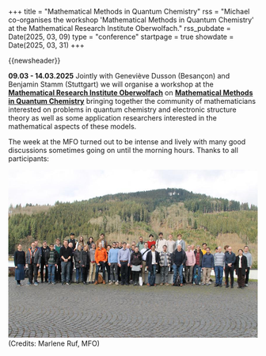 +++
title       = "Mathematical Methods in Quantum Chemistry"
rss         = "Michael co-organises the workshop 'Mathematical Methods in Quantum Chemistry' at the Mathematical Research Institute Oberwolfach."
rss_pubdate = Date(2025, 03, 09)
type        = "conference"
startpage   = true
showdate    = Date(2025, 03, 31)
+++

{{newsheader}}

**09.03 - 14.03.2025** Jointly with Geneviève Dusson (Besançon) and Benjamin Stamm (Stuttgart)
we will organise a workshop at the [**Mathematical Research Institute Oberwolfach**](https://mfo.de)
on [**Mathematical Methods in Quantum Chemistry**](https://www.mfo.de/occasion/2511/) bringing
together the community of mathematicians interested on problems in quantum chemistry and
electronic structure theory as well as some application researchers interested in the
mathematical aspects of these models.

The week at the MFO
turned out to be intense and lively with many good discussions
sometimes going on until the morning hours.
Thanks to all participants:

![Conference picture](/assets/2025.03_MFO_Mathematics_Quantum_Chem.jpg)
(Credits: Marlene Ruf, MFO)
